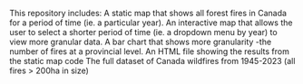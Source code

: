 This repository includes:
A static map that shows all forest fires in Canada for a period of time (ie. a particular year).
An interactive map that allows the user to select a shorter period of time (ie. a dropdown menu by year) to view more granular data.
A bar chart that shows more granularity -the  number of fires at a provincial level.
An HTML file showing the results from the static map code
The full dataset of Canada wildfires from 1945-2023 (all fires > 200ha in size)
